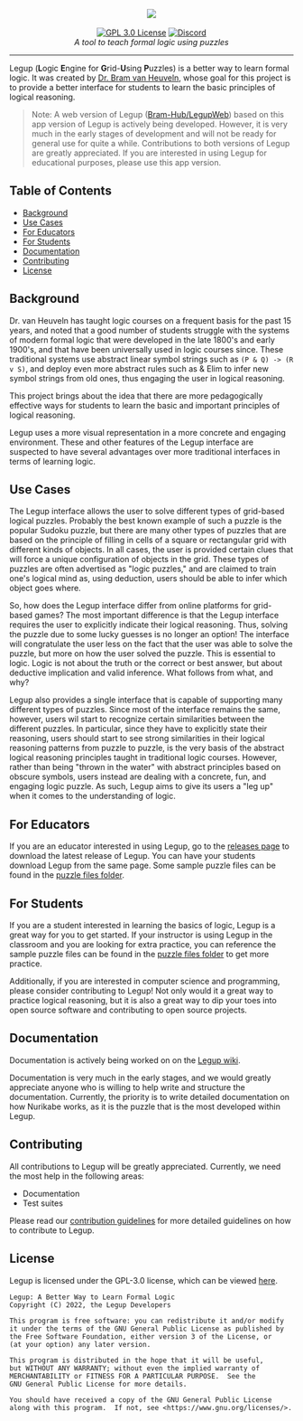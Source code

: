 <p align="center">
    <img src="https://user-images.githubusercontent.com/46334090/180582690-a65937c6-6766-40f7-a21e-c1d8bbb3b26a.png"></a>
    <br />
    <br />
    <a href="https://choosealicense.com/licenses/gpl-3.0/"><img src="https://img.shields.io/badge/license-GPL%203.0-red" alt="GPL 3.0 License"></a>
    <a href="https://discord.gg/Ym5p6zUQjE"><img src="https://img.shields.io/discord/882735190785527848.svg?label=discord&color=yellow&logo=discord" alt="Discord"></a>
    <br />
    <i>A tool to teach formal logic using puzzles</i>
</p>
<hr />

Legup (**L**ogic **E**ngine for **G**rid-**U**sing **P**uzzles) is a better way to learn formal logic. It was created by [Dr. Bram van Heuveln](https://science.rpi.edu/itws/faculty/bram-van-heuveln), whose goal for this project is to provide a better interface for students to learn the basic principles of logical reasoning.

> Note: A web version of Legup ([Bram-Hub/LegupWeb](https://github.com/Bram-Hub/LegupWeb)) based on this app version of Legup is actively being developed. However, it is very much in the early stages of development and will not be ready for general use for quite a while. Contributions to both versions of Legup are greatly appreciated. If you are interested in using Legup for educational purposes, please use this app version.

## Table of Contents
- [Background](#background)
- [Use Cases](#use-cases)
- [For Educators](#for-educators)
- [For Students](#for-students)
- [Documentation](#documentation)
- [Contributing](#contributing)
- [License](#license)

## Background
Dr. van Heuveln has taught logic courses on a frequent basis for the past 15 years, and noted that a good number of students struggle with the systems of modern formal logic that were developed in the late 1800's and early 1900's, and that have been universally used in logic courses since. These traditional systems use abstract linear symbol strings such as `(P & Q) -> (R v S)`, and deploy even more abstract rules such as & Elim to infer new symbol strings from old ones, thus engaging the user in logical reasoning. 

This project brings about the idea that there are more pedagogically effective ways for students to learn the basic and important principles of logical reasoning. 

Legup uses a more visual representation in a more concrete and engaging environment. These and other features of the Legup interface are suspected to have several advantages over more traditional interfaces in terms of learning logic.

## Use Cases
The Legup interface allows the user to solve different types of grid-based logical puzzles. Probably the best known example of such a puzzle is the popular Sudoku puzzle, but there are many other types of puzzles that are based on the principle of filling in cells of a square or rectangular grid with different kinds of objects. In all cases, the user is provided certain clues that will force a unique configuration of objects in the grid. These types of puzzles are often advertised as "logic puzzles," and are claimed to train one's logical mind as, using deduction, users should be able to infer which object goes where.

So, how does the Legup interface differ from online platforms for grid-based games? The most important difference is that the Legup interface requires the user to explicitly indicate their logical reasoning. Thus, solving the puzzle due to some lucky guesses is no longer an option! The interface will congratulate the user less on the fact that the user was able to solve the puzzle, but more on how the user solved the puzzle. This is essential to logic. Logic is not about the truth or the correct or best answer, but about deductive implication and valid inference. What follows from what, and why? 

Legup also provides a single interface that is capable of supporting many different types of puzzles. Since most of the interface remains the same, however, users wil start to recognize certain similarities between the different puzzles. In particular, since they have to explicitly state their reasoning, users should start to see strong similarities in their logical reasoning patterns from puzzle to puzzle, is the very basis of the abstract logical reasoning principles taught in traditional logic courses. However, rather than being "thrown in the water" with abstract principles based on obscure symbols, users instead are dealing with a concrete, fun, and engaging logic puzzle. As such, Legup aims to give its users a "leg up" when it comes to the understanding of logic.

## For Educators
If you are an educator interested in using Legup, go to the [releases page](https://github.com/Bram-Hub/Legup/releases) to download the latest release of Legup. You can have your students download Legup from the same page. Some sample puzzle files can be found in the [puzzle files folder](https://github.com/Bram-Hub/Legup/tree/master/puzzles%20files).

## For Students
If you are a student interested in learning the basics of logic, Legup is a great way for you to get started. If your instructor is using Legup in the classroom and you are looking for extra practice, you can reference the sample puzzle files can be found in the [puzzle files folder](https://github.com/Bram-Hub/Legup/tree/master/puzzles%20files) to get more practice.

Additionally, if you are interested in computer science and programming, please consider contributing to Legup! Not only would it a great way to practice logical reasoning, but it is also a great way to dip your toes into open source software and contributing to open source projects. 

## Documentation
Documentation is actively being worked on on the [Legup wiki](https://github.com/Bram-Hub/Legup/wiki). 

Documentation is very much in the early stages, and we would greatly appreciate anyone who is willing to help write and structure the documentation. Currently, the priority is to write detailed documentation on how Nurikabe works, as it is the puzzle that is the most developed within Legup.

## Contributing
All contributions to Legup will be greatly appreciated. Currently, we need the most help in the following areas:
- Documentation
- Test suites

Please read our [contribution guidelines](CONTRIBUTING.md) for more detailed guidelines on how to contribute to Legup.

## License
Legup is licensed under the GPL-3.0 license, which can be viewed [here](LICENSE).
```
Legup: A Better Way to Learn Formal Logic
Copyright (C) 2022, the Legup Developers

This program is free software: you can redistribute it and/or modify
it under the terms of the GNU General Public License as published by
the Free Software Foundation, either version 3 of the License, or
(at your option) any later version.

This program is distributed in the hope that it will be useful,
but WITHOUT ANY WARRANTY; without even the implied warranty of
MERCHANTABILITY or FITNESS FOR A PARTICULAR PURPOSE.  See the
GNU General Public License for more details.

You should have received a copy of the GNU General Public License
along with this program.  If not, see <https://www.gnu.org/licenses/>.
 ```
